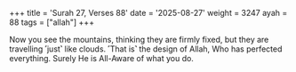 +++
title = 'Surah 27, Verses 88'
date = '2025-08-27'
weight = 3247
ayah = 88
tags = ["allah"]
+++

Now you see the mountains, thinking they are firmly fixed, but they are travelling ˹just˺ like clouds. ˹That is˺ the design of Allah, Who has perfected everything. Surely He is All-Aware of what you do.